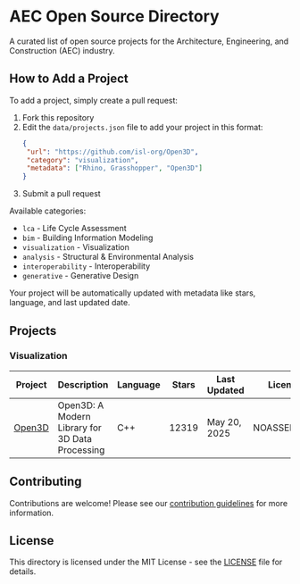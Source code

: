 # AEC Open Source Directory

A curated list of open source projects for the Architecture, Engineering, and Construction (AEC) industry.

## How to Add a Project

To add a project, simply create a pull request:

1. Fork this repository
2. Edit the `data/projects.json` file to add your project in this format:
   ```json
   {
   	"url": "https://github.com/isl-org/Open3D",
   	"category": "visualization",
   	"metadata": ["Rhino, Grasshopper", "Open3D"]
   }
   ```
3. Submit a pull request

Available categories:

- `lca` - Life Cycle Assessment
- `bim` - Building Information Modeling
- `visualization` - Visualization
- `analysis` - Structural & Environmental Analysis
- `interoperability` - Interoperability
- `generative` - Generative Design

Your project will be automatically updated with metadata like stars, language, and last updated date.

## Projects

### Visualization

| Project | Description | Language | Stars | Last Updated | License |
|---------|-------------|----------|-------|--------------|--------|
| [Open3D](https://github.com/isl-org/Open3D) | Open3D: A Modern Library for 3D Data Processing | C++ | 12319 | May 20, 2025 | NOASSERTION |

## Contributing

Contributions are welcome! Please see our [contribution guidelines](CONTRIBUTING.md) for more information.

## License

This directory is licensed under the MIT License - see the [LICENSE](LICENSE) file for details.
